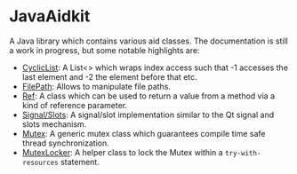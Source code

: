 JavaAidkit
==========
A Java library which contains various aid classes. The documentation is still a work in progress, but some notable highlights are:

- [CyclicList](https://github.com/petermost/JavaAidKit/blob/master/src/com/pera_software/aidkit/collection/CyclicList.java): A List<> which wraps index access such that -1 accesses the last element and -2 the element before that etc.
- [FilePath](https://github.com/petermost/JavaAidKit/blob/master/src/com/pera_software/aidkit/io/FilePath.jav): Allows to manipulate file paths.
- [Ref](https://github.com/petermost/JavaAidKit/blob/master/src/com/pera_software/aidkit/lang/Ref.java): A class which can be used to return a value from a method via a kind of reference parameter.
- [Signal/Slots](https://github.com/petermost/JavaAidKit/tree/master/src/com/pera_software/aidkit/signal): A signal/slot implementation similar to the Qt signal and slots mechanism.
- [Mutex](https://github.com/petermost/JavaAidKit/blob/master/src/com/pera_software/aidkit/thread/Mutex.java): A generic mutex class which guarantees compile time safe thread synchronization. 
- [MutexLocker](https://github.com/petermost/JavaAidKit/blob/master/src/com/pera_software/aidkit/thread/MutexLocker.java): A helper class to lock the Mutex within a `try-with-resources` statement. 
